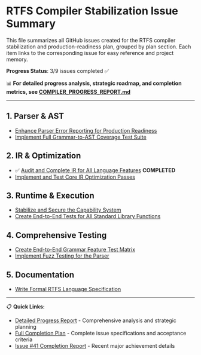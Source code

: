 # RTFS Compiler Stabilization Issue Summary

This file summarizes all GitHub issues created for the RTFS compiler stabilization and production-readiness plan, grouped by plan section. Each item links to the corresponding issue for easy reference and project memory.

**Progress Status**: 3/9 issues completed ✅

📊 **For detailed progress analysis, strategic roadmap, and completion metrics, see [COMPILER_PROGRESS_REPORT.md](../../rtfs_compiler/COMPILER_PROGRESS_REPORT.md)**

---

## 1. Parser & AST
- [Enhance Parser Error Reporting for Production Readiness](https://github.com/mandubian/rtfs-ai/issues/39)
- [Implement Full Grammar-to-AST Coverage Test Suite](https://github.com/mandubian/rtfs-ai/issues/40)

## 2. IR & Optimization
- ✅ [Audit and Complete IR for All Language Features](https://github.com/mandubian/rtfs-ai/issues/41) **COMPLETED**
- [Implement and Test Core IR Optimization Passes](https://github.com/mandubian/rtfs-ai/issues/42)

## 3. Runtime & Execution
- [Stabilize and Secure the Capability System](https://github.com/mandubian/rtfs-ai/issues/43)
- [Create End-to-End Tests for All Standard Library Functions](https://github.com/mandubian/rtfs-ai/issues/44)

## 4. Comprehensive Testing
- [Create End-to-End Grammar Feature Test Matrix](https://github.com/mandubian/rtfs-ai/issues/45)
- [Implement Fuzz Testing for the Parser](https://github.com/mandubian/rtfs-ai/issues/46)

## 5. Documentation
- [Write Formal RTFS Language Specification](https://github.com/mandubian/rtfs-ai/issues/47)

---

📋 **Quick Links:**
- [Detailed Progress Report](../../rtfs_compiler/COMPILER_PROGRESS_REPORT.md) - Comprehensive analysis and strategic planning
- [Full Completion Plan](./COMPILER_COMPLETION_PLAN.md) - Complete issue specifications and acceptance criteria
- [Issue #41 Completion Report](../../rtfs_compiler/ISSUE_41_COMPLETION_REPORT.md) - Recent major achievement details 